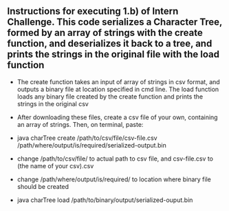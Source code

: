 ## Instructions for executing 1.b) of Intern Challenge. This code serializes a Character Tree, formed by an array of strings with the create function, and deserializes it back to a tree, and prints the strings in the original file with the load function 
* The create function takes an input of array of strings in csv format, and outputs a binary file at location specified in cmd line. The load function loads any binary file created by the create function and prints the strings in the original csv
* After downloading these files, create a csv file of your own, containing an array of strings. Then, on terminal, paste:

* java charTree create /path/to/csv/file/csv-file.csv /path/where/output/is/required/serialized-output.bin
* change /path/to/csv/file/ to actual path to csv file, and csv-file.csv to (the name of your csv).csv
* change /path/where/output/is/required/ to location where binary file should be created

* java charTree load /path/to/binary/output/serialized-ouput.bin
